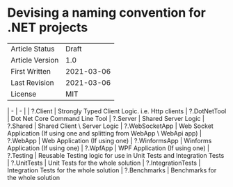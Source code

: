 # Devising a naming convention for .NET projects

| | |
| - | - |
| Article Status | Draft |
| Article Version | 1.0 |
| First Written | 2021-03-06 |
| Last Revision | 2021-03-06 |
| License | MIT |

| - | - |
| ?.Client | Strongly Typed Client Logic. i.e. Http clients
| ?.DotNetTool | Dot Net Core Command Line Tool
| ?.Server | Shared Server Logic
| ?.Shared | Shared Client \ Server Logic
| ?.WebSocketApp | Web Socket Application (If using one and splitting from WebApp \ WebApi app)
| ?.WebApp | Web Application (If using one)
| ?.WinformsApp | Winforms Application (If using one)
| ?.WpfApp | WPF Application (If using one)
| ?.Testing | Reusable Testing logic for use in Unit Tests and Integration Tests
| ?.UnitTests | Unit Tests for the whole solution
| ?.IntegrationTests | Integration Tests for the whole solution
| ?.Benchmarks | Benchmarks for the whole solution